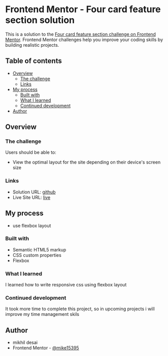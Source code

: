 # Frontend Mentor - Four card feature section solution

This is a solution to the [Four card feature section challenge on Frontend Mentor](https://www.frontendmentor.io/challenges/four-card-feature-section-weK1eFYK). Frontend Mentor challenges help you improve your coding skills by building realistic projects. 

## Table of contents

- [Overview](#overview)
  - [The challenge](#the-challenge)
  - [Links](#links)
- [My process](#my-process)
  - [Built with](#built-with)
  - [What I learned](#what-i-learned)
  - [Continued development](#continued-development)
- [Author](#author)



## Overview

### The challenge

Users should be able to:

- View the optimal layout for the site depending on their device's screen size




### Links

- Solution URL: [github](https://github.com/mike15395/four-card-feature-section)
- Live Site URL: [live](https://four-card-feature-section-mu-azure.vercel.app/)

## My process
- use flexbox layout

### Built with

- Semantic HTML5 markup
- CSS custom properties
- Flexbox



### What I learned

I learned how to write responsive css using flexbox layout

### Continued development

It took more time to complete this project, so in upcoming projects i will improve my time management skils


## Author

- mikhil desai
- Frontend Mentor - [@mike15395](https://www.frontendmentor.io/profile/mike15395)
